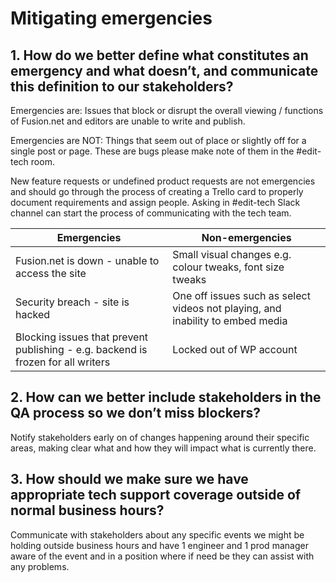 # Mitigating emergencies

## 1. How do we better define what constitutes an emergency and what doesn’t, and communicate this definition to our stakeholders?

Emergencies are:
Issues that block or disrupt the overall viewing / functions of Fusion.net and editors are unable to write and publish.

Emergencies are NOT:
Things that seem out of place or slightly off for a single post or page. These are bugs please make note of them in the #edit-tech room.  

New feature requests or undefined product requests are not emergencies and should go through the process of creating a Trello card to properly document requirements and assign people. Asking in #edit-tech Slack channel can start the process of communicating with the tech team.

Emergencies | Non-emergencies
----------- | ---------------
Fusion.net is down - unable to access the site | Small visual changes e.g. colour tweaks, font size tweaks
Security breach - site is hacked | One off issues such as select videos not playing, and inability to embed media
Blocking issues that prevent publishing - e.g. backend is frozen for all writers  | Locked out of WP account 

## 2. How can we better include stakeholders in the QA process so we don’t miss blockers?

Notify stakeholders early on of changes happening around their specific areas, making clear what and how they will impact what is currently there.

## 3. How should we make sure we have appropriate tech support coverage outside of normal business hours?

Communicate with stakeholders about any specific events we might be holding outside business hours and have 1 engineer and 1 prod manager aware of the event and in a position where if need be they can assist with any problems.
